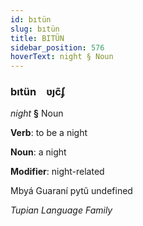```yaml
---
id: bıtün
slug: bıtün
title: BITÜN
sidebar_position: 576
hoverText: night § Noun
---
```


### bıtün&emsp;<span kind="abugida">ʋȷc̃ʄ</span>

*night* **§** Noun

**Verb**: to be a night

**Noun**: a night

**Modifier**: night-related

Mbyá Guaraní pytũ undefined

*Tupian Language Family*